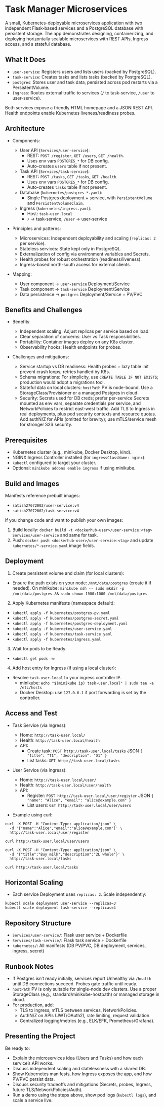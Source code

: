 # Task Manager Microservices

A small, Kubernetes-deployable microservices application with two independent Flask-based services and a PostgreSQL database with persistent storage. The app demonstrates designing, containerizing, and deploying horizontally scalable microservices with REST APIs, Ingress access, and a stateful database.

## What It Does

- `user-service`: Registers users and lists users (backed by PostgreSQL).
- `task-service`: Creates tasks and lists tasks (backed by PostgreSQL).
- `postgres`: Stores user and task data, persisted across pod restarts via a PersistentVolume.
- `Ingress`: Routes external traffic to services (`/` to task-service, `/user` to user-service).

Both services expose a friendly HTML homepage and a JSON REST API. Health endpoints enable Kubernetes liveness/readiness probes.

## Architecture

- Components:
  - User API (`Services/user-service`):
    - REST: `POST /register`, `GET /users`, `GET /health`.
    - Uses env vars `POSTGRES_*` for DB config.
    - Auto-creates `users` table if not present.
  - Task API (`Services/task-service`):
    - REST: `POST /tasks`, `GET /tasks`, `GET /health`.
    - Uses env vars `POSTGRES_*` for DB config.
    - Auto-creates `tasks` table if not present.
  - Database (`kubernetes/postgres-*.yaml`):
    - Single Postgres deployment + service, with `PersistentVolume` and `PersistentVolumeClaim`.
  - Ingress (`kubernetes/ingress.yaml`):
    - Host: `task-user.local`
    - `/` -> task-service, `/user` -> user-service

- Principles and patterns:
  - Microservices: Independent deployability and scaling (`replicas: 2` per service).
  - Stateless services: State kept only in PostgreSQL.
  - Externalization of config via environment variables and Secrets.
  - Health probes for robust orchestration (readiness/liveness).
  - Ingress-based north-south access for external clients.

- Mapping:
  - User component -> `user-service` Deployment/Service
  - Task component -> `task-service` Deployment/Service
  - Data persistence -> `postgres` Deployment/Service + PV/PVC

## Benefits and Challenges

- Benefits:
  - Independent scaling: Adjust replicas per service based on load.
  - Clear separation of concerns: User vs Task responsibilities.
  - Portability: Container images deploy on any K8s cluster.
  - Observability hooks: Health endpoints for probes.

- Challenges and mitigations:
  - Service startup vs DB readiness: Health probes + lazy table init prevent crash loops; retries handled by K8s.
  - Schema migrations: For simplicity, use `CREATE TABLE IF NOT EXISTS`; production would adopt a migrations tool.
  - Stateful data on local clusters: `hostPath` PV is node-bound. Use a StorageClass/Provisioner or a managed Postgres in cloud.
  - Security: Secrets used for DB creds; prefer per-service Secrets mounted as env vars, separate credentials per service, and NetworkPolicies to restrict east-west traffic. Add TLS to Ingress in real deployments, plus pod security contexts and resource quotas. Add authN/Z for APIs (omitted for brevity); use mTLS/service mesh for stronger S2S security.

## Prerequisites

- Kubernetes cluster (e.g., minikube, Docker Desktop, kind).
- NGINX Ingress Controller installed (for `ingressClassName: nginx`).
- `kubectl` configured to target your cluster.
- Optional: `minikube addons enable ingress` if using minikube.

## Build and Images

Manifests reference prebuilt images:
- `satish27072002/user-service:v4`
- `satish27072002/task-service:v4`

If you change code and want to publish your own images:
1. Build locally: `docker build -t <dockerhub-user>/user-service:<tag> Services/user-service` and same for task.
2. Push: `docker push <dockerhub-user>/user-service:<tag>` and update `kubernetes/*-service.yaml` image fields.

## Deployment

1) Create persistent volume and claim (for local clusters):
- Ensure the path exists on your node: `/mnt/data/postgres` (create it if needed). On minikube: `minikube ssh -- sudo mkdir -p /mnt/data/postgres && sudo chown 1000:1000 /mnt/data/postgres`.

2) Apply Kubernetes manifests (namespace default):
- `kubectl apply -f kubernetes/postgres-pv.yaml`
- `kubectl apply -f kubernetes/postgres-secret.yaml`
- `kubectl apply -f kubernetes/postgres-deployment.yaml`
- `kubectl apply -f kubernetes/user-service.yaml`
- `kubectl apply -f kubernetes/task-service.yaml`
- `kubectl apply -f kubernetes/ingress.yaml`

3) Wait for pods to be Ready:
- `kubectl get pods -w`

4) Add host entry for Ingress (if using a local cluster):
- Resolve `task-user.local` to your ingress controller IP.
  - minikube: `echo "$(minikube ip) task-user.local" | sudo tee -a /etc/hosts`
  - Docker Desktop: use `127.0.0.1` if port forwarding is set by the controller.

## Access and Test

- Task Service (via Ingress):
  - Home: `http://task-user.local/`
  - Health: `http://task-user.local/health`
  - API:
    - Create task: `POST http://task-user.local/tasks` JSON `{ "title": "T1", "description": "D1" }`
    - List tasks: `GET http://task-user.local/tasks`

- User Service (via Ingress):
  - Home: `http://task-user.local/user/`
  - Health: `http://task-user.local/user/health`
  - API:
    - Register: `POST http://task-user.local/user/register` JSON `{ "name": "Alice", "email": "alice@example.com" }`
    - List users: `GET http://task-user.local/user/users`

- Example using curl:
```
curl -X POST -H "Content-Type: application/json" \
  -d '{"name":"Alice","email":"alice@example.com"}' \
  http://task-user.local/user/register

curl http://task-user.local/user/users

curl -X POST -H "Content-Type: application/json" \
  -d '{"title":"Buy milk","description":"2L whole"}' \
  http://task-user.local/tasks

curl http://task-user.local/tasks
```

## Horizontal Scaling

- Each service Deployment uses `replicas: 2`. Scale independently:
```
kubectl scale deployment user-service --replicas=3
kubectl scale deployment task-service --replicas=4
```

## Repository Structure

- `Services/user-service/`: Flask user service + Dockerfile
- `Services/task-service/`: Flask task service + Dockerfile
- `kubernetes/`: All manifests (DB PV/PVC, DB deployment, services, ingress, secret)

## Runbook Notes

- If Postgres isn’t ready initially, services report Unhealthy via `/health` until DB connections succeed. Probes gate traffic until ready.
- `hostPath` PV is only suitable for single-node dev clusters. Use a proper StorageClass (e.g., standard/minikube-hostpath) or managed storage in cloud.
- For production, add:
  - TLS to Ingress, mTLS between services, NetworkPolicies.
  - AuthN/Z on APIs (JWT/OAuth2), rate limiting, request validation.
  - Centralized logging/metrics (e.g., ELK/EFK, Prometheus/Grafana).

## Presenting the Project

Be ready to:
- Explain the microservices idea (Users and Tasks) and how each service’s API works.
- Discuss independent scaling and statelessness with a shared DB.
- Show Kubernetes manifests, how Ingress exposes the app, and how PV/PVC persist data.
- Discuss security tradeoffs and mitigations (Secrets, probes, Ingress, future TLS/NetworkPolicies/Auth).
- Run a demo using the steps above, show pod logs (`kubectl logs`), and scale a service live.
